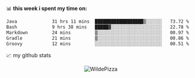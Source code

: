 📊 **this week i spent my time on:**
<!--START_SECTION:waka-->

```txt
Java             31 hrs 11 mins  ██████████████████▒░░░░░░   73.72 %
Bash             9 hrs 38 mins   █████▓░░░░░░░░░░░░░░░░░░░   22.78 %
Markdown         24 mins         ▒░░░░░░░░░░░░░░░░░░░░░░░░   00.97 %
Gradle           21 mins         ▒░░░░░░░░░░░░░░░░░░░░░░░░   00.86 %
Groovy           12 mins         ░░░░░░░░░░░░░░░░░░░░░░░░░   00.51 %
```

<!--END_SECTION:waka-->


📈 my github stats

<p align="center"> <img src="https://github-readme-stats.vercel.app/api?username=WildePizza&show_icons=true&theme=gotham" alt="WildePizza" />




